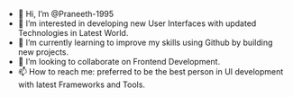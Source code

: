 - 👋 Hi, I’m @Praneeth-1995
- 👀 I’m interested in developing new User Interfaces with updated Technologies in Latest World.
- 🌱 I’m currently learning to improve my skills using Github by building new projects.
- 💞️ I’m looking to collaborate on Frontend Development.
- 📫 How to reach me: preferred to be the best person in UI development with latest Frameworks and Tools.

<!---
Praneeth-1995/Praneeth-1995 is a ✨ special ✨ repository because its `README.md` (this file) appears on your GitHub profile.
You can click the Preview link to take a look at your changes.
--->
